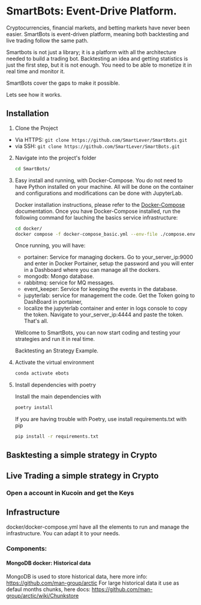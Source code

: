 # SmartBots: Event-Drive Platform.

Cryptocurrencies, financial markets, and betting markets have never been easier. SmartBots is event-driven platform,
meaning both backtesting and live trading follow the same path.

Smartbots is not just a library; it is a platform with all the architecture needed to build a trading bot. 
Backtesting an idea and getting statistics is just the first step, but it is not enough. 
You need to be able to monetize it in real time and monitor it.

SmartBots cover the gaps to make it possible.

Lets see how it works.

## Installation
   1. Clone the Project

   - Via HTTPS: `git clone https://github.com/SmartLever/SmartBots.git`
   - via SSH: `git clone https://github.com/SmartLever/SmartBots.git`
 
   2. Navigate into the project's folder

      ```bash
      cd SmartBots/
      ```
   
   3. Easy install and running, with Docker-Compose. You do not need to have Python installed on your machine.
      All will be done on the container and configurations and modifications can be done with JupyterLab.

      Docker installation instructions, please refer to the [Docker-Compose](https://docs.docker.com/compose/install/) documentation.
      Once you have Docker-Compose installed, run the following command for lauching the basics service infrastructure:
     
      ```bash
      cd docker/
      docker compose -f docker-compose_basic.yml --env-file ./compose.env up -d
      ```
      Once running, you will have:
      - portainer: Service for managing dockers. Go to your_server_ip:9000 and enter in Docker Portainer, setup the password and you will enter in a Dashboard 
      where you can manage all the dockers. 
      - mongodb: Mongo database.
      - rabbitmq: service for MQ messages.
      - event_keeper: Service for keeping the events in the database.
      - jupyterlab: service for management the code. Get the Token going  to DashBoard in portainer,
      - localize the jupyterlab container and enter in logs console to copy the token.
        Navigate to your_server_ip:4444 and paste the token. That's all.
      
      
      Wellcome to SmartBots, you can now start coding and testing your strategies and run it in real time.
      
      Backtesting an Strategy Example.

    
   5. Activate the virtual environment

      ```bash
      conda activate ebots
      ```

   6. Install dependencies with poetry

      Install the main dependencies with

      ```bash
      poetry install
      ```
      If you are having trouble with Poetry, use install requirements.txt with pip
   
      ```bash
      pip install -r requirements.txt
      ```
## Basktesting a simple strategy in Crypto
      
## Live Trading a simple strategy in Crypto
### Open a account in Kucoin and get the Keys


## Infrastructure
docker/docker-compose.yml have all the elements to run and manage the infrastructure.
You can adapt it to your needs.

### Components:
#### MongoDB docker: Historical data
MongoDB is used to store historical data, here more info: https://github.com/man-group/arctic
For large historical data it use as defaul months chunks, here docs: https://github.com/man-group/arctic/wiki/Chunkstore
